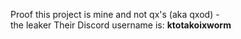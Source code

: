 Proof this project is mine and not qx's (aka qxod) -  
the leaker Their Discord username is: **ktotakoixworm**
